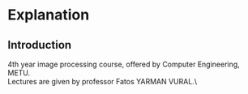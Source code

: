 # Explanation
## Introduction
4th year image processing course, offered by Computer Engineering, METU.\
Lectures are given by professor Fatos YARMAN VURAL.\
